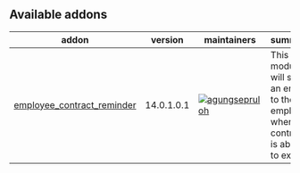 [//]: # (addons)

Available addons
----------------
addon | version | maintainers | summary
--- | --- | --- | ---
[employee_contract_reminder](employee_contract_reminder/) | 14.0.1.0.1 | [![agungsepruloh](https://github.com/agungsepruloh.png?size=30px)](https://github.com/agungsepruloh) | This module will send an email to the employee when the contract is about to expire.

[//]: # (end addons)